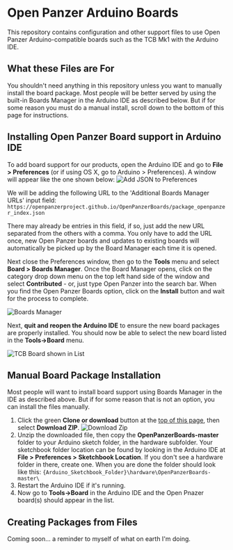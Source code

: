 # Open Panzer Arduino Boards
This repository contains configuration and other support files to use Open Panzer Arduino-compatible boards such as the TCB Mk1 with the Arduino IDE.  
   
   
## What these Files are For
You shouldn't need anything in this repository unless you want to manually install the board package. Most people will be better served by using the built-in Boards Manager in the Arduino IDE as described below. But if for some reason you must do a manual install, scroll down to the bottom of this page for instructions.  
   
   
## Installing Open Panzer Board support in Arduino IDE
To add board support for our products, open the Arduino IDE and go to **File > Preferences** (or if using OS X, go to Arduino > Preferences). A window will appear like the one shown below: 
![Add JSON to Preferences](http://openpanzer.org/images/github/boards/Preferences_JSON.png "Add JSON to Preferences")

We will be adding the following URL to the 'Additional Boards Manager URLs' input field: 
`https://openpanzerproject.github.io/OpenPanzerBoards/package_openpanzer_index.json`

There may already be entries in this field, if so, just add the new URL separated from the others with a comma. You only have to add the URL once, new Open Panzer boards and updates to existing boards will automatically be picked up by the Board Manager each time it is opened. 

Next close the Preferences window, then go to the **Tools** menu and select **Board > Boards Manager**. Once the Board Manager opens, click on the category drop down menu on the top left hand side of the window and select **Contributed** - or, just type Open Panzer into the search bar. When you find the Open Panzer Boards option, click on the **Install** button and wait for the process to complete. 

![Boards Manager](http://openpanzer.org/images/github/boards/BoardsManager.png "Boards Manager")

Next, **quit and reopen the Arduino IDE** to ensure the new board packages are properly installed. You should now be able to select the new board listed in the **Tools->Board** menu.

![TCB Board shown in List](http://openpanzer.org/images/github/boards/BoardList.png "TCB Board shown in List")
   
   
## Manual Board Package Installation
Most people will want to install board support using Boards Manager in the IDE as described above. But if for some reason that is not an option, you can install the files manually.  

1. Click the green **Clone or download** button at the [top of this page](https://github.com/OpenPanzerProject/OpenPanzerBoards), then select **Download ZIP**. 
![Download Zip](http://openpanzer.org/images/github/boards/CloneOrDownload.png "Download Zip")
2. Unzip the downloaded file, then copy the **OpenPanzerBoards-master** folder to your Arduino sketch folder, in the hardware subfolder. Your sketchbook folder location can be found by looking in the Arduino IDE at **File > Preferences > Sketchbook Location**. If you don't see a hardware folder in there, create one. When you are done the folder should look like this: 
`{Arduino_Sketchbook_Folder}\hardware\OpenPanzerBoards-master\`
3. Restart the Arduino IDE if it's running.
4. Now go to **Tools->Board** in the Arduino IDE and the Open Pnazer board(s) should appear in the list. 
   
   
## Creating Packages from Files
Coming soon... a reminder to myself of what on earth I'm doing.   

